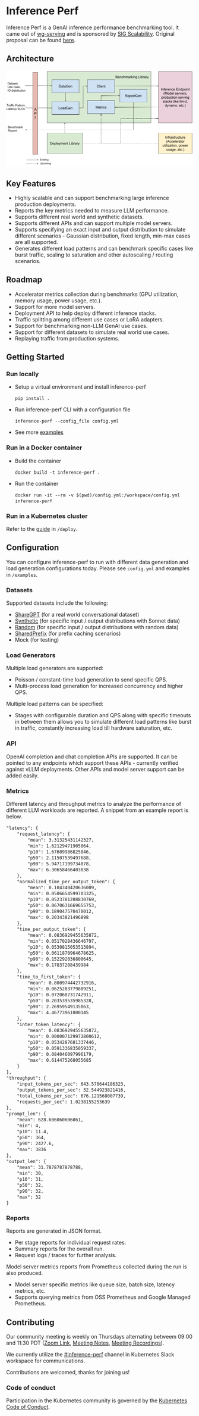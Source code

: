 # Inference Perf

Inference Perf is a GenAI inference performance benchmarking tool. It came out of [wg-serving](https://github.com/kubernetes/community/tree/master/wg-serving) and is sponsored by [SIG Scalability](https://github.com/kubernetes/community/blob/master/sig-scalability/README.md#inference-perf). Original proposal can be found [here](https://github.com/kubernetes-sigs/wg-serving/tree/main/proposals/013-inference-perf).

## Architecture

![Architecture Diagram](docs/images/architecture.png)

## Key Features

* Highly scalable and can support benchmarking large inference production deployments.
* Reports the key metrics needed to measure LLM performance.
* Supports different real world and synthetic datasets.
* Supports different APIs and can support multiple model servers.
* Supports specifying an exact input and output distribution to simulate different scenarios - Gaussian distribution, fixed length, min-max cases are all supported.
* Generates different load patterns and can benchmark specific cases like burst traffic, scaling to saturation and other autoscaling / routing scenarios.

## Roadmap

* Accelerator metrics collection during benchmarks (GPU utilization, memory usage, power usage, etc.).
* Support for more model servers.
* Deployment API to help deploy different inference stacks.
* Traffic splitting among different use cases or LoRA adapters.
* Support for benchmarking non-LLM GenAI use cases.
* Support for different datasets to simulate real world use cases.
* Replaying traffic from production systems.

## Getting Started

### Run locally

- Setup a virtual environment and install inference-perf

    ```
    pip install .
    ```

- Run inference-perf CLI with a configuration file

    ```
    inference-perf --config_file config.yml
    ```

- See more [examples](./examples/)

### Run in a Docker container

- Build the container

    ```
    docker build -t inference-perf .
    ```

- Run the container

    ```
    docker run -it --rm -v $(pwd)/config.yml:/workspace/config.yml inference-perf

    ```

### Run in a Kubernetes cluster

Refer to the [guide](./deploy/README.md) in `/deploy`.

## Configuration

You can configure inference-perf to run with different data generation and load generation configurations today. Please see `config.yml` and examples in `/examples`.

### Datasets

Supported datasets include the following:
- [ShareGPT](./examples/vllm/config.yml) (for a real world conversational dataset)
- [Synthetic](./examples/vllm/config-synthetic.yml) (for specific input / output distributions with Sonnet data)
- [Random](./examples/vllm/config-random.yml) (for specific input / output distributions with random data)
- [SharedPrefix](./examples/vllm/config-shared-prefix.yml) (for prefix caching scenarios)
- Mock (for testing)

### Load Generators

Multiple load generators are supported:
- Poisson / constant-time load generation to send specific QPS.
- Multi-process load generation for increased concurrency and higher QPS.

Multiple load patterns can be specified:
- Stages with configurable duration and QPS along with specific timeouts in between them allows you to simulate different load patterns like burst in traffic, constantly increasing load till hardware saturation, etc.

### API

OpenAI completion and chat completion APIs are supported. It can be pointed to any endpoints which support these APIs - currently verified against vLLM deployments. Other APIs and model server support can be added easily.

### Metrics

Different latency and throughput metrics to analyze the performance of different LLM workloads are reported. A snippet from an example report is below.
```
"latency": {
    "request_latency": {
        "mean": 3.31325431142327,
        "min": 1.62129471905064,
        "p10": 1.67609986825846,
        "p50": 2.11507539497688,
        "p90": 5.94717199734878,
        "max": 6.30658466403838
    },
    "normalized_time_per_output_token": {
        "mean": 0.104340420636009,
        "min": 0.0506654599703325,
        "p10": 0.0523781208830769,
        "p50": 0.0670631669655753,
        "p90": 0.189047570470012,
        "max": 0.20343821496898
    },
    "time_per_output_token": {
        "mean": 0.0836929455635872,
        "min": 0.0517028436646797,
        "p10": 0.0530815053513894,
        "p50": 0.0611870964678625,
        "p90": 0.152292036800645,
        "max": 0.17837208439984
    },
    "time_to_first_token": {
        "mean": 0.800974442732916,
        "min": 0.0625283779809251,
        "p10": 0.072068731742911,
        "p50": 0.203539535985328,
        "p90": 2.26959549135063,
        "max": 4.46773961000145
    },
    "inter_token_latency": {
        "mean": 0.0836929455635872,
        "min": 0.000007129972800612,
        "p10": 0.0534287681337446,
        "p50": 0.0591336835059337,
        "p90": 0.084046097996179,
        "max": 0.614475268055685
    }
},
"throughput": {
    "input_tokens_per_sec": 643.576644186323,
    "output_tokens_per_sec": 32.544923821416,
    "total_tokens_per_sec": 676.121568007739,
    "requests_per_sec": 1.0238155253639
},
"prompt_len": {
    "mean": 628.606060606061,
    "min": 4,
    "p10": 11.4,
    "p50": 364,
    "p90": 2427.6,
    "max": 3836
},
"output_len": {
    "mean": 31.7878787878788,
    "min": 30,
    "p10": 31,
    "p50": 32,
    "p90": 32,
    "max": 32
}
```

### Reports

Reports are generated in JSON format.
- Per stage reports for individual request rates.
- Summary reports for the overall run.
- Request logs / traces for further analysis.

Model server metrics reports from Prometheus collected during the run is also produced.
- Model server specific metrics like queue size, batch size, latency metrics, etc.
- Supports querying metrics from OSS Prometheus and Google Managed Prometheus.

## Contributing

Our community meeting is weekly on Thursdays alternating betweem 09:00 and 11:30 PDT ([Zoom Link](https://zoom.us/j/9955436256?pwd=Z2FQWU1jeDZkVC9RRTN4TlZyZTBHZz09), [Meeting Notes](https://docs.google.com/document/d/15XSF8q4DShcXIiExDfyiXxAYQslCmOmO2ARSJErVTak/edit?usp=sharing), [Meeting Recordings](https://www.youtube.com/playlist?list=PL69nYSiGNLP30qNanabU75ayPK7OPNAAS)). 

We currently utilize the [#inference-perf](https://kubernetes.slack.com/?redir=%2Fmessages%2Finference-perf) channel in Kubernetes Slack workspace for communications.

Contributions are welcomed, thanks for joining us!

### Code of conduct

Participation in the Kubernetes community is governed by the [Kubernetes Code of Conduct](code-of-conduct.md).
